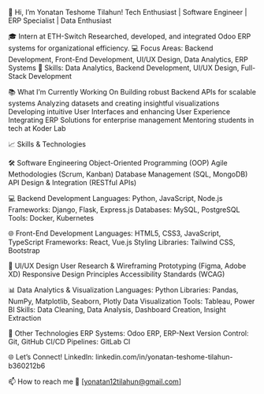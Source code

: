 🚀 Hi, I’m Yonatan Teshome Tilahun!
Tech Enthusiast | Software Engineer | ERP Specialist | Data Enthusiast

🎓 Intern at ETH-Switch
Researched, developed, and integrated Odoo ERP systems for organizational efficiency.
💻 Focus Areas: Backend Development, Front-End Development, UI/UX Design, Data Analytics, ERP Systems
🧠 Skills: Data Analytics, Backend Development, UI/UX Design, Full-Stack Development

📚 What I’m Currently Working On
Building robust Backend APIs for scalable systems
Analyzing datasets and creating insightful visualizations
Developing intuitive User Interfaces and enhancing User Experience
Integrating ERP Solutions for enterprise management
Mentoring students in tech at Koder Lab

📈 Skills & Technologies

🛠️ Software Engineering
Object-Oriented Programming (OOP)
Agile Methodologies (Scrum, Kanban)
Database Management (SQL, MongoDB)
API Design & Integration (RESTful APIs)

💻 Backend Development
Languages: Python, JavaScript, Node.js
Frameworks: Django, Flask, Express.js
Databases: MySQL, PostgreSQL
Tools: Docker, Kubernetes

🌐 Front-End Development
Languages: HTML5, CSS3, JavaScript, TypeScript
Frameworks: React, Vue.js
Styling Libraries: Tailwind CSS, Bootstrap

🎨 UI/UX Design
User Research & Wireframing
Prototyping (Figma, Adobe XD)
Responsive Design Principles
Accessibility Standards (WCAG)

📊 Data Analytics & Visualization
Languages: Python
Libraries: Pandas, NumPy, Matplotlib, Seaborn, Plotly
Data Visualization Tools: Tableau, Power BI
Skills: Data Cleaning, Data Analysis, Dashboard Creation, Insight Extraction

🧠 Other Technologies
ERP Systems: Odoo ERP, ERP-Next
Version Control: Git, GitHub
CI/CD Pipelines: GitLab CI

🌐 Let’s Connect!
LinkedIn: linkedin.com/in/yonatan-teshome-tilahun-b360212b6

📫 How to reach me
📧 [yonatan12tilahun@gmail.com]


<!---
Yonatan-T-T/Yonatan-T-T is a ✨ special ✨ repository because its `README.md` (this file) appears on your GitHub profile.
You can click the Preview link to take a look at your changes.
--->
